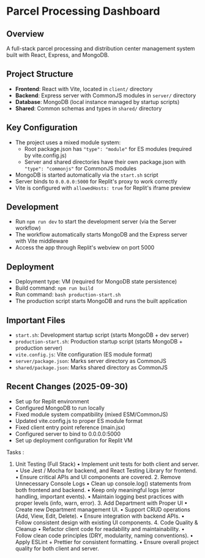 # Parcel Processing Dashboard

## Overview
A full-stack parcel processing and distribution center management system built with React, Express, and MongoDB.

## Project Structure
- **Frontend**: React with Vite, located in `client/` directory
- **Backend**: Express server with CommonJS modules in `server/` directory
- **Database**: MongoDB (local instance managed by startup scripts)
- **Shared**: Common schemas and types in `shared/` directory

## Key Configuration
- The project uses a mixed module system:
  - Root package.json has `"type": "module"` for ES modules (required by vite.config.js)
  - Server and shared directories have their own package.json with `"type": "commonjs"` for CommonJS modules
- MongoDB is started automatically via the `start.sh` script
- Server binds to `0.0.0.0:5000` for Replit's proxy to work correctly
- Vite is configured with `allowedHosts: true` for Replit's iframe preview

## Development
- Run `npm run dev` to start the development server (via the Server workflow)
- The workflow automatically starts MongoDB and the Express server with Vite middleware
- Access the app through Replit's webview on port 5000

## Deployment
- Deployment type: VM (required for MongoDB state persistence)
- Build command: `npm run build`
- Run command: `bash production-start.sh`
- The production script starts MongoDB and runs the built application

## Important Files
- `start.sh`: Development startup script (starts MongoDB + dev server)
- `production-start.sh`: Production startup script (starts MongoDB + production server)
- `vite.config.js`: Vite configuration (ES module format)
- `server/package.json`: Marks server directory as CommonJS
- `shared/package.json`: Marks shared directory as CommonJS

## Recent Changes (2025-09-30)
- Set up for Replit environment
- Configured MongoDB to run locally
- Fixed module system compatibility (mixed ESM/CommonJS)
- Updated vite.config.js to proper ES module format
- Fixed client entry point reference (main.jsx)
- Configured server to bind to 0.0.0.0:5000
- Set up deployment configuration for Replit VM

Tasks :
1.	Unit Testing (Full Stack)
	•	Implement unit tests for both client and server.
	•	Use Jest / Mocha for backend, and React Testing Library for frontend.
	•	Ensure critical APIs and UI components are covered.
	2.	Remove Unnecessary Console Logs
	•	Clean up console.log() statements from both frontend and backend.
	•	Keep only meaningful logs (error handling, important events).
	•	Maintain logging best practices with proper levels (info, warn, error).
	3.	Add Department with Proper UI
	•	Create new Department management UI.
	•	Support CRUD operations (Add, View, Edit, Delete).
	•	Ensure integration with backend APIs.
	•	Follow consistent design with existing UI components.
	4.	Code Quality & Cleanup
	•	Refactor client code for readability and maintainability.
	•	Follow clean code principles (DRY, modularity, naming conventions).
	•	Apply ESLint + Prettier for consistent formatting.
	•	Ensure overall project quality for both client and server.